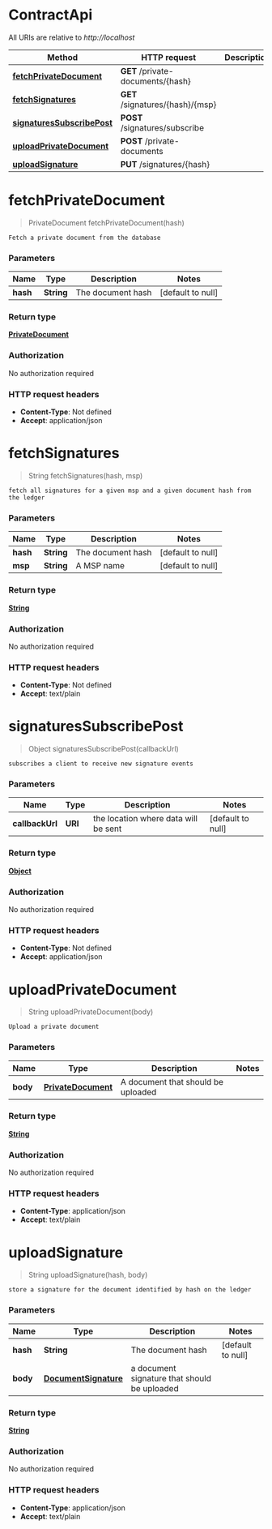 # ContractApi

All URIs are relative to *http://localhost*

Method | HTTP request | Description
------------- | ------------- | -------------
[**fetchPrivateDocument**](ContractApi.md#fetchPrivateDocument) | **GET** /private-documents/{hash} | 
[**fetchSignatures**](ContractApi.md#fetchSignatures) | **GET** /signatures/{hash}/{msp} | 
[**signaturesSubscribePost**](ContractApi.md#signaturesSubscribePost) | **POST** /signatures/subscribe | 
[**uploadPrivateDocument**](ContractApi.md#uploadPrivateDocument) | **POST** /private-documents | 
[**uploadSignature**](ContractApi.md#uploadSignature) | **PUT** /signatures/{hash} | 


<a name="fetchPrivateDocument"></a>
# **fetchPrivateDocument**
> PrivateDocument fetchPrivateDocument(hash)



    Fetch a private document from the database

### Parameters

Name | Type | Description  | Notes
------------- | ------------- | ------------- | -------------
 **hash** | **String**| The document hash | [default to null]

### Return type

[**PrivateDocument**](../Models/PrivateDocument.md)

### Authorization

No authorization required

### HTTP request headers

- **Content-Type**: Not defined
- **Accept**: application/json

<a name="fetchSignatures"></a>
# **fetchSignatures**
> String fetchSignatures(hash, msp)



    fetch all signatures for a given msp and a given document hash from the ledger

### Parameters

Name | Type | Description  | Notes
------------- | ------------- | ------------- | -------------
 **hash** | **String**| The document hash | [default to null]
 **msp** | **String**| A MSP name | [default to null]

### Return type

[**String**](../Models/string.md)

### Authorization

No authorization required

### HTTP request headers

- **Content-Type**: Not defined
- **Accept**: text/plain

<a name="signaturesSubscribePost"></a>
# **signaturesSubscribePost**
> Object signaturesSubscribePost(callbackUrl)



    subscribes a client to receive new signature events

### Parameters

Name | Type | Description  | Notes
------------- | ------------- | ------------- | -------------
 **callbackUrl** | **URI**| the location where data will be sent | [default to null]

### Return type

[**Object**](../Models/object.md)

### Authorization

No authorization required

### HTTP request headers

- **Content-Type**: Not defined
- **Accept**: application/json

<a name="uploadPrivateDocument"></a>
# **uploadPrivateDocument**
> String uploadPrivateDocument(body)



    Upload a private document

### Parameters

Name | Type | Description  | Notes
------------- | ------------- | ------------- | -------------
 **body** | [**PrivateDocument**](../Models/PrivateDocument.md)| A document that should be uploaded |

### Return type

[**String**](../Models/string.md)

### Authorization

No authorization required

### HTTP request headers

- **Content-Type**: application/json
- **Accept**: text/plain

<a name="uploadSignature"></a>
# **uploadSignature**
> String uploadSignature(hash, body)



    store a signature for the document identified by hash on the ledger

### Parameters

Name | Type | Description  | Notes
------------- | ------------- | ------------- | -------------
 **hash** | **String**| The document hash | [default to null]
 **body** | [**DocumentSignature**](../Models/DocumentSignature.md)| a document signature that should be uploaded |

### Return type

[**String**](../Models/string.md)

### Authorization

No authorization required

### HTTP request headers

- **Content-Type**: application/json
- **Accept**: text/plain

